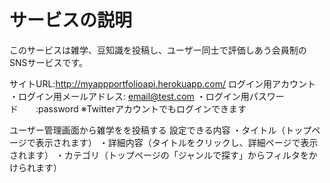 # サービスの説明
このサービスは雑学、豆知識を投稿し、ユーザー同士で評価しあう会員制のSNSサービスです。

  サイトURL:http://myappportfolioapi.herokuapp.com/ 
   ログイン用アカウント  
    ・ログイン用メールアドレス: email@test.com
    ・ログイン用パスワード　　:password
    ※Twitterアカウントでもログインできます
   <br>

ユーザー管理画面から雑学をを投稿する
設定できる内容
・タイトル（トップページで表示されます）
・詳細内容（タイトルをクリックし、詳細ページで表示されます）
・カテゴリ（トップページの「ジャンルで探す」からフィルタをかけられます）
